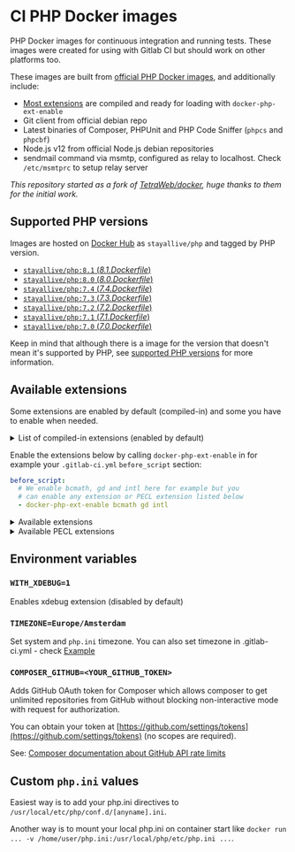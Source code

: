 # CI PHP Docker images

PHP Docker images for continuous integration and running tests. These images were created for using with Gitlab CI but should work on other platforms too.

These images are built from [official PHP Docker images](https://registry.hub.docker.com/_/php/), and additionally include:

- [Most extensions](#available-extensions) are compiled and ready for loading with `docker-php-ext-enable`
- Git client from official debian repo
- Latest binaries of Composer, PHPUnit and PHP Code Sniffer (`phpcs` and `phpcbf`)
- Node.js v12 from official Node.js debian repositories
- sendmail command via msmtp, configured as relay to localhost. Check `/etc/msmtprc` to setup relay server

_This repository started as a fork of [TetraWeb/docker](https://github.com/TetraWeb/docker), huge thanks to them for the initial work._

## Supported PHP versions

Images are hosted on [Docker Hub](https://hub.docker.com/r/stayallive/php) as `stayallive/php` and tagged by PHP version.

- [`stayallive/php:8.1` (*8.1.Dockerfile*)](https://github.com/stayallive/php-docker/blob/master/8.1.Dockerfile)
- [`stayallive/php:8.0` (*8.0.Dockerfile*)](https://github.com/stayallive/php-docker/blob/master/8.0.Dockerfile)
- [`stayallive/php:7.4` (*7.4.Dockerfile*)](https://github.com/stayallive/php-docker/blob/master/7.4.Dockerfile)
- [`stayallive/php:7.3` (*7.3.Dockerfile*)](https://github.com/stayallive/php-docker/blob/master/7.3.Dockerfile)
- [`stayallive/php:7.2` (*7.2.Dockerfile*)](https://github.com/stayallive/php-docker/blob/master/7.2.Dockerfile)
- [`stayallive/php:7.1` (*7.1.Dockerfile*)](https://github.com/stayallive/php-docker/blob/master/7.1.Dockerfile)
- [`stayallive/php:7.0` (*7.0.Dockerfile*)](https://github.com/stayallive/php-docker/blob/master/7.0.Dockerfile)

Keep in mind that although there is a image for the version that doesn't mean it's supported by PHP, see [supported PHP versions](https://www.php.net/supported-versions.php) for more information.

## Available extensions

Some extensions are enabled by default (compiled-in) and some you have to enable when needed.

<details>
<summary>List of compiled-in extensions (enabled by default)</summary>

- ctype
- curl
- date
- dom
- fileinfo
- filter
- ftp
- hash
- iconv
- json
- libxml
- mbstring
- mysqlnd
- openssl
- pcre
- pdo
- pdo_sqlite
- phar
- posix
- readline
- reflection
- session
- simplexml
- sodium
- spl
- sqlite3
- standard
- tokenizer
- xml
- xmlreader
- xmlwriter
- zlib

</details>

Enable the extensions below by calling `docker-php-ext-enable` in for example your `.gitlab-ci.yml` `before_script` section:

```yaml
before_script:
  # We enable bcmath, gd and intl here for example but you
  # can enable any extension or PECL extension listed below
  - docker-php-ext-enable bcmath gd intl
```

<details>
<summary>Available extensions</summary>

- bcmath
- bz2
- calendar
- dba
- exif
- ffi
- ftp
- gd
- gettext
- gmp
- imap
- intl
- ldap
- mysqli
- opcache
- pcntl
- pdo
- pdo_dblib
- pdo_mysql
- pdo_pgsql
- pgsql
- pspell
- shmop
- snmp
- soap
- sockets
- sysvmsg
- sysvsem
- sysvshm
- tidy
- xsl
- zip

</details>

<details>
<summary>Available PECL extensions</summary>

- igbinary 
- imagick
- mongodb
- redis
- xdebug

</details>

## Environment variables

### `WITH_XDEBUG=1`

Enables xdebug extension (disabled by default)

### `TIMEZONE=Europe/Amsterdam`

Set system and `php.ini` timezone. You can also set timezone in .gitlab-ci.yml - check [Example](https://github.com/TetraWeb/docker/blob/master/examples/purephp/.gitlab-ci.yml)

### `COMPOSER_GITHUB=<YOUR_GITHUB_TOKEN>`

Adds GitHub OAuth token for Composer which allows composer to get unlimited repositories from GitHub without blocking non-interactive mode with request for authorization.

You can obtain your token at [https://github.com/settings/tokens](https://github.com/settings/tokens) (no scopes are required).

See: [Composer documentation about GitHub API rate limits](https://getcomposer.org/doc/articles/authentication-for-private-packages.md#github-oauth)

## Custom `php.ini` values

Easiest way is to add your php.ini directives to `/usr/local/etc/php/conf.d/[anyname].ini`.

Another way is to mount your local php.ini on container start like `docker run ... -v /home/user/php.ini:/usr/local/php/etc/php.ini ...`.
